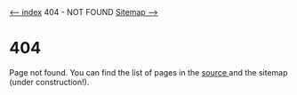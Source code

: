 <!DOCTYPE html>
<html>
<head>
<meta name="description" content="404 error" />
<meta name="keywords" content="404,error,page,not,found" />
<meta name="author" content="Mika Suomalainen" />
<meta charset="UTF-8" />
<link rel="canonical" href="http://mkaysi.github.com/404.html">
<title>404: Page not found</title>
<link rel="stylesheet" type="text/css" href="tyyli.css" />
</head>
<body>
<text align=left><a href="index.html"><-- index</a></text align>
<text align=center>404 - NOT FOUND</text align>
<text align=left><a href="sitemap/sitemap.html">Sitemap --></a></text align>

# 404

Page not found. You can find the list of pages in the [source ] and the sitemap (under construction!).

[source]:https://github.com/Mkaysi/mkaysi.github.com/
</body>
</html>
